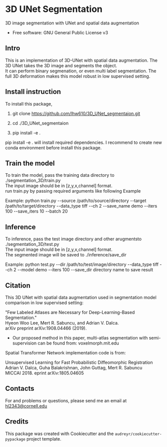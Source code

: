 3D UNet Segmentation
===============
3D image segmentation with UNet and spatial data augmentation


* Free software: GNU General Public License v3

Intro
-------
This is an implementation of 3D-UNet with spatial data augmentation. The 3D UNet takes the 3D image and segments the object. <br />
It can perform binary segmenation, or even multi label segmentation. The full 3D deformation makes this model robust in low supervised setting.

Install instruction
-------
To install this package,

1. git clone https://github.com/lhw610/3D_UNet_segmentaion.git

2. cd ./3D_UNet_segmentaion

3. pip install -e .

pip install -e . will install required dependencies. I recommend to create new conda environment before install this package.

Train the model
-------
To train the model, pass the training data directory to ./segmentation_3D/train.py <br />
The input image should be in [z,y,x,channel] format. <br />
run train.py by passing required arguments like following Example <br />

Example:
python train.py --source /path/to/source/directory --target /path/to/target/directory --data_type tiff --ch 2 --save_name demo --iters 100 --save_iters 10 --batch 20

Inference
-------
To inference, pass the test image directory and other arugmentsto ./segmentation_3D/test.py <br />
The input image should be in [z,y,x,channel] format. <br />
The segmented image will be saved to ./inference/save_dir 

Example:
python test.py --dir /path/to/test/image/directory --data_type tiff --ch 2 --model demo --iters 100 --save_dir directory name to save result


Citation
-------
This 3D UNet with spatial data augmentation used in segmentation model comparison in low supervised setting:

"Few Labeled Atlases are Necessary for Deep-Learning-Based Segmentation." <br />
Hyeon Woo Lee, Mert R. Sabuncu, and Adrian V. Dalca. <br />
arXiv preprint arXiv:1908.04466 (2019).

* Our proposed method in this paper, multi-atlas segmentation with semi-supervision can be found from:
voxelmorph.mit.edu

Spatial Transformer Network implementation code is from:

Unsupervised Learning for Fast Probabilistic Diffeomorphic Registration <br />
Adrian V. Dalca, Guha Balakrishnan, John Guttag, Mert R. Sabuncu <br />
MICCAI 2018. eprint arXiv:1805.04605

Contacts
-------
For and problems or questions, please send me an email at hl2343@cornell.edu

Credits
-------

This package was created with Cookiecutter and the `audreyr/cookiecutter-pypackage` project template.